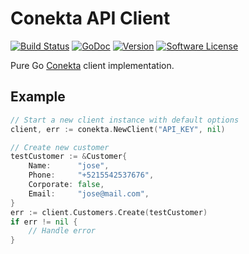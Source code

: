 # Conekta API Client

[![Build Status](https://travis-ci.org/fairbank-io/conekta.svg?branch=master)](https://travis-ci.org/fairbank-io/conekta)
[![GoDoc](https://godoc.org/github.com/fairbank-io/conekta?status.svg)](https://godoc.org/github.com/fairbank-io/conekta)
[![Version](https://img.shields.io/github/tag/fairbank-io/conekta.svg)](https://github.com/fairbank-io/conekta/releases)
[![Software License](https://img.shields.io/badge/license-MIT-red.svg)](LICENSE)

Pure Go [Conekta](https://conectka.com) client implementation.

## Example

```go
// Start a new client instance with default options
client, err := conekta.NewClient("API_KEY", nil)

// Create new customer
testCustomer := &Customer{
    Name:      "jose",
    Phone:     "+5215542537676",
    Corporate: false,
    Email:     "jose@mail.com",
}
err := client.Customers.Create(testCustomer)
if err != nil {
	// Handle error
}
```
